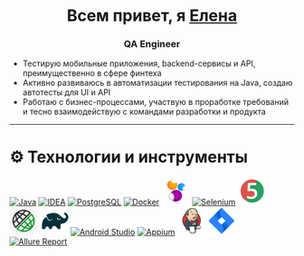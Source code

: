 
<h1 align="center">Всем привет, я <a href="https://daniilshat.ru/" target="_blank">Елена</a> </h1>
<h3 align="center">QA Engineer</h3>

 - Тестирую мобильные приложения, backend-сервисы и API, преимущественно в сфере финтеха
 -  Активно развиваюсь в автоматизации тестирования на Java, создаю автотесты для UI и API
 - Работаю с бизнес-процессами, участвую в проработке требований и тесно взаимодействую с командами разработки и продукта

---

# ⚙ Технологии и инструменты

<a href="https://www.java.com/"><img src="media/logo/Java.svg" width="60" height="60"  alt="Java"/></a>
<a id ="tech" href="https://www.jetbrains.com/idea/"><img src="media/logo/Idea.svg" width="60" height="60"  alt="IDEA"/></a>
<a href="https://www.postgresql.org"><img src="icons/postgreSQL.svg" title="PostgreSQL" alt="PostgreSQL" width="50" height="50"/></a>
<a href="https://www.docker.com"><img src="icons/docker.svg" title="Docker" alt="Docker" width="50" height="50"/></a>
<a href="https://selenide.org"><img src="icons/selenide.svg" title="Selenide" alt="Selenide" width="50" height="50"/></a>
<a href="https://www.selenium.dev"><img src="icons/selenuim.svg" title="Selenium" alt="Selenium" width="50" height="50"/></a>
<a href="https://junit.org/junit5"><img src="icons/junit5.svg" title="JUnit5" alt="JUnit5" width="50" height="50"/></a>
</a><a href="https://rest-assured.io"><img src="icons/rest_assured.svg" title="REST Assured" alt="REST Assured" width="50" height="50"/></a>
<a href="https://gradle.org"><img src="icons/gradle.svg" title="Gradle" alt="Gradle" width="50" height="50"/></a>
<a href="https://developer.android.com/studio"><img src="media/logo/Android-studio.svg" width="50" height="50"  alt="Android Studio"/></a>
<a href="https://appium.io/"><img src="media/logo/Appium.svg" width="50" height="50"  alt="Appium"/></a>
<a href="https://www.jenkins.io"><img src="icons/jenkins.svg" title="Jenkins" alt="Jenkins" width="50" height="50"/></a>
<a href="https://www.atlassian.com/software/jira"><img src="icons/jira.svg" title="Jira" alt="Jira" width="50" height="50"/></a>
<a href="https://qameta.io/allure-report"><img src="icons/allure_report.svg" title="Allure Report" alt="Allure Report" width="50" height="50"/></a>

